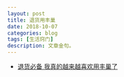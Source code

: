 ```yaml
---
layout: post
title: 退货用丰巢
date: 2018-10-07
categories: blog
tags: [生活窍门]
description: 文章金句。
---
```


- [退货必备 我真的越来越喜欢用丰巢了](http://www.lukou.com/userfeed/18071363)
